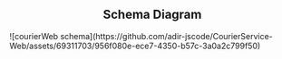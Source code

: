 <h2 align="center">Schema Diagram</h2>
![courierWeb schema](https://github.com/adir-jscode/CourierService-Web/assets/69311703/956f080e-ece7-4350-b57c-3a0a2c799f50)
